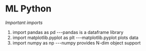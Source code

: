 # ML Python

*Important imports*
1. import pandas as pd                ---pandas is a dataframe library
2. import matplotlib.pyplot as plt    ---matplotlib.pyplot plots data
3. import numpy as np                 ---numpy provides N-dim object support
